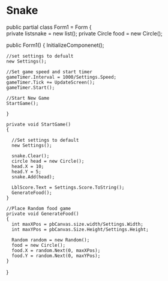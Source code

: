 # Snake
public partial class Form1 = Form
{   
  private list<circle>snake = new list<circle>();
  private Circle food = new Circle();
  
  public Form1()
  {
    InitializeComponenet();
    
    //set settings to defualt
    new Settings();
    
    //Set game speed and start timer
    gameTimer.Interval = 1000/Settings.Speed;
    gameTimer.Tick += UpdateScreen();
    gameTimer.Start();
    
    //Start New Game
    StartGame();
    
    }
    
    private void StartGame()
    {
    
      //Set settings to default
      new Settings();
      
      snake.Clear();
      circle head = new Circle();
      head.X = 10;
      head.Y = 5;
      snake.Add(head);
      
      LblScore.Text = Settings.Score.ToString();
      GenerateFood();
    }
    
    //Place Random food game
    private void GenerateFood()
    {
      int maxXPos = pbCanvas.size.width/Settings.Width;
      int maxYPos = pbCanvas.Size.Height/Settings.Height;
      
      Random random = new Random();
      food = new Circle();
      food.X = random.Next(0, maxXPos);
      food.Y = random.Next(0, maxYPos);
    }
}
